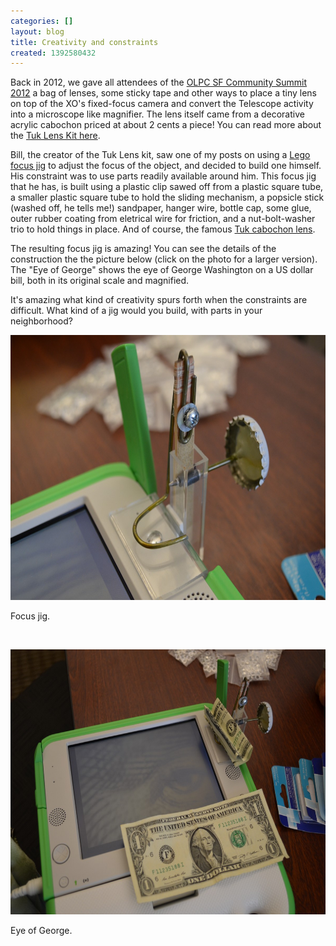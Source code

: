 ```yaml
---
categories: []
layout: blog
title: Creativity and constraints
created: 1392580432
---
```

<p>Back in 2012, we gave all attendees of the <a href="http://www.olpcsf.org/CommunitySummit2012/" target="_blank">OLPC SF Community Summit 2012</a> a bag of lenses, some sticky tape and other ways to place a tiny lens on top of the XO&#39;s fixed-focus camera and convert the Telescope activity into a microscope like magnifier. The lens itself came from a decorative acrylic cabochon priced at about 2 cents a piece! You can read more about the <a href="http://www.olpcsf.org/node/117" target="_blank">Tuk Lens Kit here</a>.</p>
<p>Bill, the creator of the Tuk Lens kit, saw one of my posts on using a <a href="http://www.olpcsf.org/node/124" target="_blank">Lego focus jig</a> to adjust the focus of the object, and decided to build one himself. His constraint was to use parts readily available around him. This focus jig that he has, is built using a plastic clip sawed off from a plastic square tube, a smaller plastic square tube to hold the sliding mechanism, a popsicle stick (washed off, he tells me!) sandpaper, hanger wire, bottle cap, some glue, outer rubber coating from eletrical wire for friction, and a nut-bolt-washer trio to hold things in place. And of course, the famous <a href="http://www.olpcsf.org/node/54" target="_blank">Tuk cabochon lens</a>.</p>
<p>The resulting focus jig is amazing! You can see the details of the construction the the picture below (click on the photo for a larger version). The &quot;Eye of George&quot; shows the eye of George Washington on a US dollar bill, both in its original scale and magnified.</p>
<p>It&#39;s amazing what kind of creativity spurs forth when the constraints are difficult. What kind of a jig would you build, with parts in your neighborhood?</p>
<p><a href="/sites/default/files/u8/DSC_0211.JPG" target="_blank"><img alt="" src="/sites/default/files/u8/DSC_0211.JPG" style="width: 640px; height: 424px;" /></a></p>
<p>Focus jig.</p>
<p>&nbsp;</p>
<p><a href="/sites/default/files/u8/DSC_0207.JPG" target="_blank"><img alt="" src="/sites/default/files/u8/DSC_0207.JPG" style="width: 640px; height: 424px;" /></a></p>
<p>Eye of George.</p>
